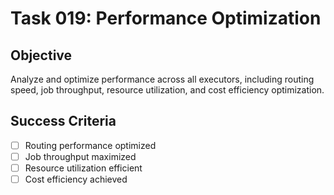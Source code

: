 # Task 019: Performance Optimization

## Objective
Analyze and optimize performance across all executors, including routing speed, job throughput, resource utilization, and cost efficiency optimization.

## Success Criteria
- [ ] Routing performance optimized
- [ ] Job throughput maximized
- [ ] Resource utilization efficient
- [ ] Cost efficiency achieved